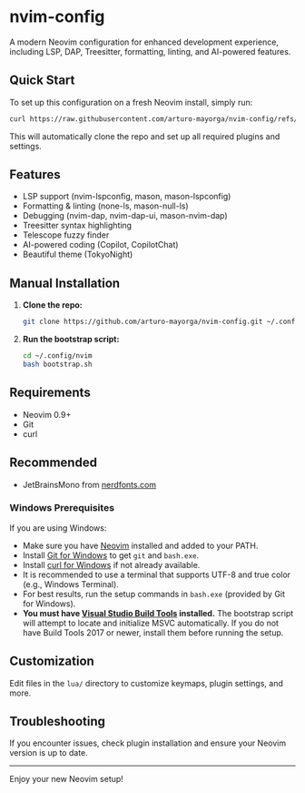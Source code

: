 # nvim-config

A modern Neovim configuration for enhanced development experience, including LSP, DAP, Treesitter, formatting, linting, and AI-powered features.

## Quick Start

To set up this configuration on a fresh Neovim install, simply run:

```bash
curl https://raw.githubusercontent.com/arturo-mayorga/nvim-config/refs/heads/master/bootstrap.sh | bash
```

This will automatically clone the repo and set up all required plugins and settings.

## Features
- LSP support (nvim-lspconfig, mason, mason-lspconfig)
- Formatting & linting (none-ls, mason-null-ls)
- Debugging (nvim-dap, nvim-dap-ui, mason-nvim-dap)
- Treesitter syntax highlighting
- Telescope fuzzy finder
- AI-powered coding (Copilot, CopilotChat)
- Beautiful theme (TokyoNight)

## Manual Installation

1. **Clone the repo:**
   ```bash
   git clone https://github.com/arturo-mayorga/nvim-config.git ~/.config/nvim
   ```
2. **Run the bootstrap script:**
   ```bash
   cd ~/.config/nvim
   bash bootstrap.sh
   ```

## Requirements
- Neovim 0.9+
- Git
- curl

## Recommended
- JetBrainsMono from [nerdfonts.com](https://www.nerdfonts.com/font-downloads)

### Windows Prerequisites
If you are using Windows:
- Make sure you have [Neovim](https://github.com/neovim/neovim/wiki/Installing-Neovim#windows) installed and added to your PATH.
- Install [Git for Windows](https://gitforwindows.org/) to get `git` and `bash.exe`.
- Install [curl for Windows](https://curl.se/windows/) if not already available.
- It is recommended to use a terminal that supports UTF-8 and true color (e.g., Windows Terminal).
- For best results, run the setup commands in `bash.exe` (provided by Git for Windows).
- **You must have [Visual Studio Build Tools](https://visualstudio.microsoft.com/visual-cpp-build-tools/) installed.** The bootstrap script will attempt to locate and initialize MSVC automatically. If you do not have Build Tools 2017 or newer, install them before running the setup.

## Customization
Edit files in the `lua/` directory to customize keymaps, plugin settings, and more.

## Troubleshooting
If you encounter issues, check plugin installation and ensure your Neovim version is up to date.

---

Enjoy your new Neovim setup!

